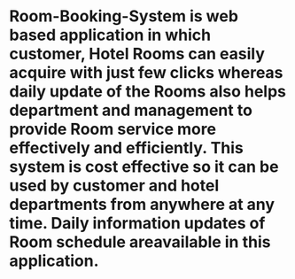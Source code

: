# Room-Booking-System is web based application in which customer, Hotel Rooms can easily acquire with just few clicks whereas daily update of the Rooms also helps department and management to provide Room service more effectively and efficiently. This system is cost effective so it can be used by customer and hotel departments from anywhere at any time. Daily information updates of Room schedule areavailable in this application.
